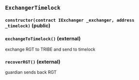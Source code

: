 ## `ExchangerTimelock`






### `constructor(contract IExchanger _exchanger, address _timelock)` (public)





### `exchangeToTimelock()` (external)

exchange RGT to TRIBE and send to timelock



### `recoverRGT()` (external)

guardian sends back RGT






